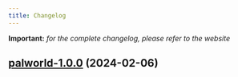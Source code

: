 ```yaml
---
title: Changelog
---
```


**Important:**
*for the complete changelog, please refer to the website*



## [palworld-1.0.0](https://github.com/truecharts/charts/compare/palworld-0.1.5...palworld-1.0.0) (2024-02-06)